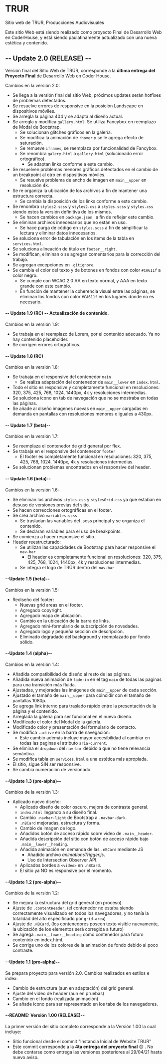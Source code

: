 # TRUR
Sitio web de TRUR, Producciones Audiovisuales

Este sitio Web está siendo realizado como proyecto Final de Desarrollo Web en CoderHouse, y está siendo paulatinamente actualizado con una nueva estética y contenido.

## -- Update 2.0 (RELEASE) --
Versión final del Sitio Web de TRÜR, corresponde a la **última entrega del Proyecto Final** de Desarrollo Web en Coder House.

Cambios en la versión 2.0:

- Se llega a la versión final del sitio Web, próximos updates serán hotfixes de problemas detectados.
- Se resuelve errores de responsive en la posición Landscape en dispositivos móviles.
- Se arregla la página 404 y se adapta al diseño actual.
- Se arregla y modifica `gallery.html`. Se utiliza Fancybox en reemplazo de Modal de Bootstrap.
    - Se solucionan glitches gráficos en la galería.
    - Se modifica la animación de `:hover` y se le agrega efecto de saturación.
    - Se remueve `iframes`, se reemplaza por funcionalidad de Fancybox.
    - Se renombra `galery.html` a `gallery.html` (solucionado error ortográfico).
        - Se adaptan links conforme a este cambio.
- Se resuelven problemas menores gráficos detectados en el cambio de un breakpoint al otro en dispositivos móviles.
    - Se resuelve problema de ancho de imagen en `main__upper` en resolución 4k.
- Se re organiza la ubicación de los archivos a fin de mantener una estructura correcta.
    - Se cambia la disposición de los links conforme a este cambio.
- Se renombra `styles2.scss` y `styles2.css` a `styles.scss` y `styles.css` siendo estos la versión definitiva de los mismos.
    - Se hacen cambios en `package.json ` a fin de reflejar este cambio.
- Se eliminan archivos innecesarios que no están en uso.
    - Se hace purga de código en `styles.scss` a fin de simplificar la lectura y eliminar datos innecesarios.
- Se soluciona error de tabulación en los ítems de la tabla en `services.html`.
- Se soluciona alineación de título en `footer__right`.
- Se modifican, eliminan o se agregan comentarios para la corrección del trabajo.
- Se agregan excepciones en `.gitignore`.
- Se cambia el color del texto y de botones en fondos con color `#CA611f` a color negro.
    - Se cumple con WCAG 2.0 AA en texto normal, y AAA en texto grande con este cambio.
    - En función de mantener la coherencia visual entre las páginas, se eliminan los fondos con color `#CA611f` en los lugares donde no es necesario.

#### -- Update 1.9 (RC) -- Actualización de contenido.
Cambios en la versión 1.9:

- Se trabaja en el reemplazo de Lorem, por el contenido adecuado. Ya no hay contenido placeholder.
- Se corrigen errores ortográficos.

#### -- Update 1.8 (RC)
Cambios en la versión 1.8:

- Se trabaja en el responsive del contenedor `main`
    - Se realiza adaptación del contenedor de `main__lower` en `index.html`.
- Todo el sitio es responsive y completamente funcional en resoluciones: 320, 375, 425, 768, 1024, 1440px, 4k y resoluciones intermedias.
- Se soluciona icono en tab de navegación que no se mostraba en todas las páginas.
- Se añade al diseño imágenes nuevas en `main__upper` cargadas en demanda en pantallas con resoluciones menores o iguales a 430px.

#### -- Update 1.7 (beta)--
Cambios en la versión 1.7:

- Se reemplaza el contenedor de grid general por flex.
- Se trabaja en el responsive del contenedor `footer`
    - El footer es completamente funcional en resoluciones: 320, 375, 425, 768, 1024, 1440px, 4k y resoluciones intermedias.
- Se solucionan problemas encontrados en el responsive del header. 

#### -- Update 1.6 (beta)--
Cambios en la versión 1.6:

- Se eliminan los archivos `styles.css` y `stylesGrid.css` ya que estaban en desuso de versiones previas del sitio.
- Se hacen correcciones ortográficas en el footer.
- Se crea archivo `variables.scss`
    - Se trasladan las variables del .scss principal y se organiza el contenido.
    - Se declaran variables para el uso de breakpoints.
- Se comienza a hacer responsive el sitio.
- Header reestructurado:
    - Se utilizan las capacidades de Bootstrap para hacer responsive el `nav-bar`
        - El header es completamente funcional en resoluciones: 320, 375, 425, 768, 1024, 1440px, 4k y resoluciones intermedias.
    - Se integra el logo de TRÜR dentro del `nav-bar`

#### --Update 1.5 (beta)--
Cambios en la versión 1.5:

- Rediseño del footer:
    - Nuevas grid areas en el footer.
    - Agregado copyright.
    - Agregado mapa de ubicación.
    - Cambio en la ubicación de la barra de links.
    - Agregado mini-formulario de subscripción de novedades.
    - Agregado logo y pequeña sección de descripción.
    - Eliminado degradado del background y reemplazado por fondo sólido.

#### --Update 1.4 (alpha)--
Cambios en la versión 1.4:

- Añadida compatibilidad de diseño al resto de las páginas.
- Añadida nueva animación de `fade-in` en el tag `main` de todas las paginas para una transición más fluida.
- Ajustadas, y mejoradas las imágenes de `main__upper` de cada sección.
- Ajustado el tamaño de `main__upper` para coincidir con el tamaño de pantallas 1080p.
- Se agrega link interno para traslado rápido entre la presentación de la página y el contenido.
- Arreglada la galería para ser funcional en el nuevo diseño.
- Modificado el color del Modal de la galería.
- Modificado color y presentación del formulario de contacto.
- Se modifica `.active` en la barra de navegación:
    - Este cambio además incluye mayor accesibilidad al cambiar en todas las paginas el atributo `aria-current`.
- Se elimina el `dropdown` del `nav-bar` debido a que no tiene relevancia semántica.
- Se modifica tabla en `services.html` a una estética más apropiada.
- El sitio, sigue SIN ser responsive.
- Se cambia numeración de versionado.

#### --Update 1.3 (pre-alpha)--
Cambios de la versión 1.3:

- Aplicado nuevo diseño:
    - Aplicado diseño de color oscuro, mejora de contraste general.
    - `index.html` llegando a su diseño final.
    - Cambio `.navbar-light` de Bootstrap a `.navbar-dark`. 
    - `.nBCard` mejoradas, estructura y forma.
    - Cambio de imagen de logo.
    - Añadidos botón de acceso rápido sobre video de `.main__header`.
    - Añadida descripción del sitio con botón de acceso rápido bajo `.main__lower__heading`.
    - Añadida animación en demanda de las `.nBCard` mediante JS
        - Añadido archivo *animationsTrigger.js*.
        - Uso de Intersection Observer API.
    - Aplicados bordes a `<video>` en `.nBCard`.
    - El sitio ya NO es responsive por el momento.

#### --Update 1.2 (pre-alpha)--
Cambios de la versión 1.2:
- Se mejora la estructura del grid general (en proceso).
- Ajuste de `.contentHeader`, (el contenedor no estaba siendo correctamente visualizado en todos los navegadores, y no tenía la totalidad del alto especificado por `grid-area`)
- Ajuste de `.NBCard`, (los contenedores poseen texto visible nuevamente, la ubicación de los elementos será corregida a futuro)
- Se agrega `.main__lower__heading` como contenedor para futuro contenido en index.html.
- Se corrige uno de los colores de la animación de fondo debido al poco contraste.

#### --Update 1.1 (pre-alpha)--

Se prepara proyecto para versión 2.0. Cambios realizados en estilos e index:

- Cambio de estructura (aun en adaptación) del grid general.
- Ajuste del video de header (aun en pruebas)
- Cambio en el fondo (realizada animación)
- Se añade icono para ser representado en los tabs de los navegadores.

#### --README: Versión 1.00 (RELEASE)--

La primer versión del sitio completo corresponde a la Versión 1.00 la cual incluye:

- Sitio funcional desde el commit "Instancia Inicial de Website TRUR"
- Este commit corresponde a la **4ta entrega del proyecto final** :blush: . No debe contarse como entrega las versiones posteriores al 29/04/21 hasta nuevo aviso.


